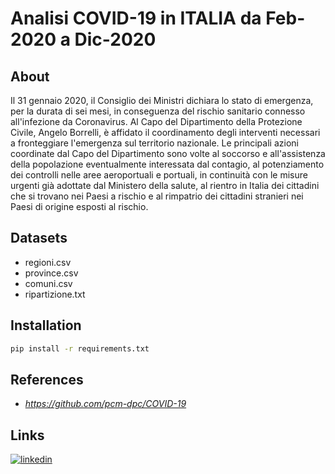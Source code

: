 
# Analisi COVID-19 in ITALIA da Feb-2020 a Dic-2020

## About

Il 31 gennaio 2020, il Consiglio dei Ministri dichiara lo stato di emergenza, per la durata di sei mesi, in conseguenza del rischio sanitario connesso all'infezione da Coronavirus. Al Capo del Dipartimento della Protezione Civile, Angelo Borrelli, è affidato il coordinamento degli interventi necessari a fronteggiare l'emergenza sul territorio nazionale.
Le principali azioni coordinate dal Capo del Dipartimento sono volte al soccorso e all'assistenza della popolazione eventualmente interessata dal contagio, al potenziamento dei controlli nelle aree aeroportuali e portuali, in continuità con le misure urgenti già adottate dal Ministero della salute, al rientro in Italia dei cittadini che si trovano nei Paesi a rischio e al rimpatrio dei cittadini stranieri nei Paesi di origine esposti al rischio.

## Datasets 

- regioni.csv
- province.csv
- comuni.csv 
- ripartizione.txt

## Installation

```bash
pip install -r requirements.txt
```
    
## References
- _https://github.com/pcm-dpc/COVID-19_

## Links

[![linkedin](https://img.shields.io/badge/linkedin-0A66C2?style=for-the-badge&logo=linkedin&logoColor=white)](https://www.linkedin.com/in/raffaelefruncillo/)


